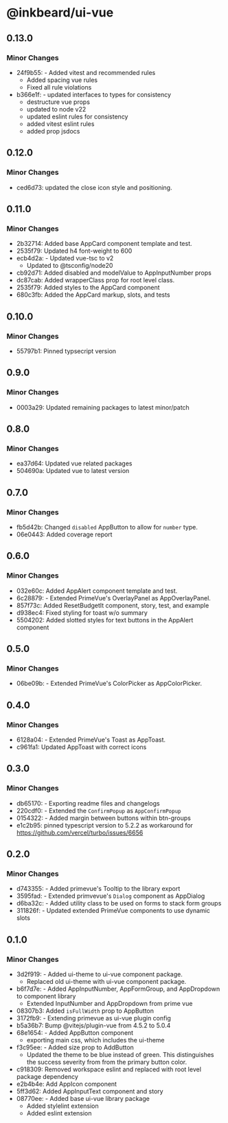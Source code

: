 # @inkbeard/ui-vue

## 0.13.0

### Minor Changes

- 24f9b55: - Added vitest and recommended rules
  - Added spacing vue rules
  - Fixed all rule violations
- b366e1f: - updated interfaces to types for consistency
  - destructure vue props
  - updated to node v22
  - updated eslint rules for consistency
  - added vitest eslint rules
  - added prop jsdocs

## 0.12.0

### Minor Changes

- ced6d73: updated the close icon style and positioning.

## 0.11.0

### Minor Changes

- 2b32714: Added base AppCard component template and test.
- 2535f79: Updated h4 font-weight to 600
- ecb4d2a: - Updated vue-tsc to v2
  - Updated to @tsconfig/node20
- cb92d71: Added disabled and modelValue to AppInputNumber props
- dc87cab: Added wrapperClass prop for root level class.
- 2535f79: Added styles to the AppCard component
- 680c3fb: Added the AppCard markup, slots, and tests

## 0.10.0

### Minor Changes

- 55797b1: Pinned typsecript version

## 0.9.0

### Minor Changes

- 0003a29: Updated remaining packages to latest minor/patch

## 0.8.0

### Minor Changes

- ea37d64: Updated vue related packages
- 504690a: Updated vue to latest version

## 0.7.0

### Minor Changes

- fb5d42b: Changed `disabled` AppButton to allow for `number` type.
- 06e0443: Added coverage report

## 0.6.0

### Minor Changes

- 032e60c: Added AppAlert component template and test.
- 6c28879: - Extended PrimeVue's OverlayPanel as AppOverlayPanel.
- 857f73c: Added ResetBudgetIt component, story, test, and example
- d938ec4: Fixed styling for toast w/o summary
- 5504202: Added slotted styles for text buttons in the AppAlert component

## 0.5.0

### Minor Changes

- 06be09b: - Extended PrimeVue's ColorPicker as AppColorPicker.

## 0.4.0

### Minor Changes

- 6128a04: - Extended PrimeVue's Toast as AppToast.
- c961fa1: Updated AppToast with correct icons

## 0.3.0

### Minor Changes

- db65170: - Exporting readme files and changelogs
- 220cdf0: - Extended the `ConfirmPopup` as `AppConfirmPopup`
- 0154322: - Added margin between buttons within btn-groups
- e1c2b95: pinned typescript version to 5.2.2 as workaround for https://github.com/vercel/turbo/issues/6656

## 0.2.0

### Minor Changes

- d743355: - Added primevue's Tooltip to the library export
- 3595fad: - Extended primvevue's `Dialog` component as AppDialog
- d6ba32c: - Added utility class to be used on forms to stack form groups
- 311826f: - Updated extended PrimeVue components to use dynamic slots

## 0.1.0

### Minor Changes

- 3d2f919: - Added ui-theme to ui-vue component package.
  - Replaced old ui-theme with ui-vue component package.
- b6f7d7e: - Added AppInputNumber, AppFormGroup, and AppDropdown to component library
  - Extended InputNumber and AppDropdown from prime vue
- 08307b3: Added `isFullWidth` prop to AppButton
- 3172fb9: - Extending primevue as ui-vue plugin config
- b5a36b7: Bump @vitejs/plugin-vue from 4.5.2 to 5.0.4
- 68e1654: - Added AppButton component
  - exporting main css, which includes the ui-theme
- f3c95ee: - Added size prop to AddButton
  - Updated the theme to be blue instead of green. This distinguishes the success severity from from the primary button color.
- c918309: Removed workspace eslint and replaced with root level package dependency
- e2b4b4e: Add AppIcon component
- 5ff3d62: Added AppInputText component and story
- 08770ee: - Added base ui-vue library package
  - Added stylelint extension
  - Added eslint extension
